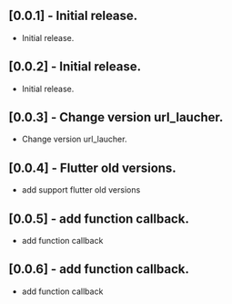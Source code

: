 ## [0.0.1] - Initial release.

- Initial release.

## [0.0.2] - Initial release.

- Initial release.

## [0.0.3] - Change version url_laucher.

- Change version url_laucher.

## [0.0.4] - Flutter old versions.

- add support flutter old versions

## [0.0.5] - add function callback.

- add function callback

## [0.0.6] - add function callback.

- add function callback
